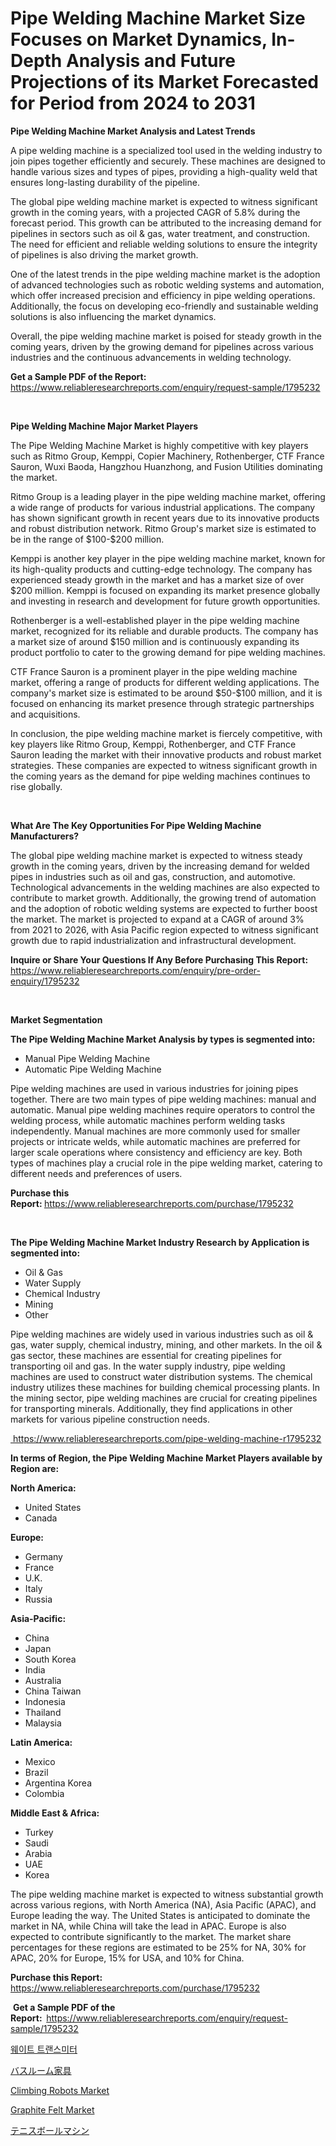 <p><h1>Pipe Welding Machine Market Size Focuses on Market Dynamics, In-Depth Analysis and Future Projections of its Market Forecasted for Period from 2024 to 2031</h1></p><p><strong>Pipe Welding Machine Market Analysis and Latest Trends</strong></p>
<p><p>A pipe welding machine is a specialized tool used in the welding industry to join pipes together efficiently and securely. These machines are designed to handle various sizes and types of pipes, providing a high-quality weld that ensures long-lasting durability of the pipeline. </p><p>The global pipe welding machine market is expected to witness significant growth in the coming years, with a projected CAGR of 5.8% during the forecast period. This growth can be attributed to the increasing demand for pipelines in sectors such as oil & gas, water treatment, and construction. The need for efficient and reliable welding solutions to ensure the integrity of pipelines is also driving the market growth.</p><p>One of the latest trends in the pipe welding machine market is the adoption of advanced technologies such as robotic welding systems and automation, which offer increased precision and efficiency in pipe welding operations. Additionally, the focus on developing eco-friendly and sustainable welding solutions is also influencing the market dynamics.</p><p>Overall, the pipe welding machine market is poised for steady growth in the coming years, driven by the growing demand for pipelines across various industries and the continuous advancements in welding technology.</p></p>
<p><strong>Get a Sample PDF of the Report:&nbsp;</strong> <a href="https://www.reliableresearchreports.com/enquiry/request-sample/1795232">https://www.reliableresearchreports.com/enquiry/request-sample/1795232</a></p>
<p>&nbsp;</p>
<p><strong>Pipe Welding Machine Major Market Players</strong></p>
<p><p>The Pipe Welding Machine Market is highly competitive with key players such as Ritmo Group, Kemppi, Copier Machinery, Rothenberger, CTF France Sauron, Wuxi Baoda, Hangzhou Huanzhong, and Fusion Utilities dominating the market. </p><p>Ritmo Group is a leading player in the pipe welding machine market, offering a wide range of products for various industrial applications. The company has shown significant growth in recent years due to its innovative products and robust distribution network. Ritmo Group's market size is estimated to be in the range of $100-$200 million.</p><p>Kemppi is another key player in the pipe welding machine market, known for its high-quality products and cutting-edge technology. The company has experienced steady growth in the market and has a market size of over $200 million. Kemppi is focused on expanding its market presence globally and investing in research and development for future growth opportunities.</p><p>Rothenberger is a well-established player in the pipe welding machine market, recognized for its reliable and durable products. The company has a market size of around $150 million and is continuously expanding its product portfolio to cater to the growing demand for pipe welding machines.</p><p>CTF France Sauron is a prominent player in the pipe welding machine market, offering a range of products for different welding applications. The company's market size is estimated to be around $50-$100 million, and it is focused on enhancing its market presence through strategic partnerships and acquisitions.</p><p>In conclusion, the pipe welding machine market is fiercely competitive, with key players like Ritmo Group, Kemppi, Rothenberger, and CTF France Sauron leading the market with their innovative products and robust market strategies. These companies are expected to witness significant growth in the coming years as the demand for pipe welding machines continues to rise globally.</p></p>
<p>&nbsp;</p>
<p><strong>What Are The Key Opportunities For Pipe Welding Machine Manufacturers?</strong></p>
<p><p>The global pipe welding machine market is expected to witness steady growth in the coming years, driven by the increasing demand for welded pipes in industries such as oil and gas, construction, and automotive. Technological advancements in the welding machines are also expected to contribute to market growth. Additionally, the growing trend of automation and the adoption of robotic welding systems are expected to further boost the market. The market is projected to expand at a CAGR of around 3% from 2021 to 2026, with Asia Pacific region expected to witness significant growth due to rapid industrialization and infrastructural development.</p></p>
<p><strong>Inquire or Share Your Questions If Any Before Purchasing This Report:</strong> <a href="https://www.reliableresearchreports.com/enquiry/pre-order-enquiry/1795232">https://www.reliableresearchreports.com/enquiry/pre-order-enquiry/1795232</a></p>
<p>&nbsp;</p>
<p><strong>Market Segmentation</strong></p>
<p><strong>The Pipe Welding Machine Market Analysis by types is segmented into:</strong></p>
<p><ul><li>Manual Pipe Welding Machine</li><li>Automatic Pipe Welding Machine</li></ul></p>
<p><p>Pipe welding machines are used in various industries for joining pipes together. There are two main types of pipe welding machines: manual and automatic. Manual pipe welding machines require operators to control the welding process, while automatic machines perform welding tasks independently. Manual machines are more commonly used for smaller projects or intricate welds, while automatic machines are preferred for larger scale operations where consistency and efficiency are key. Both types of machines play a crucial role in the pipe welding market, catering to different needs and preferences of users.</p></p>
<p><strong>Purchase this Report:&nbsp;</strong><a href="https://www.reliableresearchreports.com/purchase/1795232">https://www.reliableresearchreports.com/purchase/1795232</a></p>
<p>&nbsp;</p>
<p><strong>The Pipe Welding Machine Market Industry Research by Application is segmented into:</strong></p>
<p><ul><li>Oil & Gas</li><li>Water Supply</li><li>Chemical Industry</li><li>Mining</li><li>Other</li></ul></p>
<p><p>Pipe welding machines are widely used in various industries such as oil & gas, water supply, chemical industry, mining, and other markets. In the oil & gas sector, these machines are essential for creating pipelines for transporting oil and gas. In the water supply industry, pipe welding machines are used to construct water distribution systems. The chemical industry utilizes these machines for building chemical processing plants. In the mining sector, pipe welding machines are crucial for creating pipelines for transporting minerals. Additionally, they find applications in other markets for various pipeline construction needs.</p></p>
<p><a href="https://www.reliableresearchreports.com/pipe-welding-machine-r1795232">&nbsp;https://www.reliableresearchreports.com/pipe-welding-machine-r1795232</a></p>
<p><strong>In terms of Region, the Pipe Welding Machine Market Players available by Region are:</strong></p>
<p>
    <p> <strong> North America: </strong>
        <ul>
            <li>United States</li>
            <li>Canada</li>
        </ul>
        </p> 
    <p> <strong> Europe: </strong>
        <ul>
            <li>Germany</li>
            <li>France</li>
            <li>U.K.</li>
            <li>Italy</li>
            <li>Russia</li>
        </ul>
        </p> 
    <p> <strong> Asia-Pacific: </strong>
        <ul>
            <li>China</li>
            <li>Japan</li>
            <li>South Korea</li>
            <li>India</li>
            <li>Australia</li>
            <li>China Taiwan</li>
            <li>Indonesia</li>
            <li>Thailand</li>
            <li>Malaysia</li>
        </ul>
        </p> 
    <p> <strong> Latin America: </strong>
        <ul>
            <li>Mexico</li>
            <li>Brazil</li>
            <li>Argentina Korea</li>
            <li>Colombia</li>
        </ul>
        </p> 
    <p> <strong> Middle East & Africa: </strong>
        <ul>
            <li>Turkey</li>
            <li>Saudi</li>
            <li>Arabia</li>
            <li>UAE</li>
            <li>Korea</li>
        </ul>
    </p>
    </p>
<p><p>The pipe welding machine market is expected to witness substantial growth across various regions, with North America (NA), Asia Pacific (APAC), and Europe leading the way. The United States is anticipated to dominate the market in NA, while China will take the lead in APAC. Europe is also expected to contribute significantly to the market. The market share percentages for these regions are estimated to be 25% for NA, 30% for APAC, 20% for Europe, 15% for USA, and 10% for China.</p></p>
<p><strong>Purchase this Report: </strong><a href="https://www.reliableresearchreports.com/purchase/1795232">https://www.reliableresearchreports.com/purchase/1795232</a></p>
<p>&nbsp;<strong>Get a Sample PDF of the Report:&nbsp;&nbsp;</strong><a href="https://www.reliableresearchreports.com/enquiry/request-sample/1795232">https://www.reliableresearchreports.com/enquiry/request-sample/1795232</a></p>
<p><strong></strong></p>
<p><p><a href="https://github.com/nuekbpymrrz5/Market-Research-Report-List-1/blob/main/593661229368.md">웨이트 트랜스미터</a></p><p><a href="https://github.com/hilmi-2a/Market-Research-Report-List-1/blob/main/995511632134.md">バスルーム家具</a></p><p><a href="https://github.com/yoshih12/Market-Research-Report-List-3/blob/main/climbing-robots-market.md">Climbing Robots Market</a></p><p><a href="https://issuu.com/reportprime-2/docs/graphite-felt-market-size-2030.pptx">Graphite Felt Market</a></p><p><a href="https://github.com/jkjreqjscoxx7/Market-Research-Report-List-1/blob/main/166949632133.md">テニスボールマシン</a></p></p>
